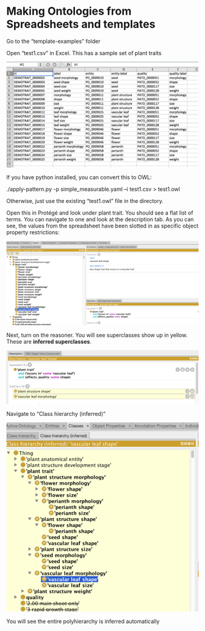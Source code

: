 Making Ontologies from Spreadsheets and templates
=================================================

Go to the “template-examples” folder

Open “test1.csv” in Excel. This has a sample set of plant traits

![](./media/image35.png)

If you have python installed, you can convert this to OWL:

./apply-pattern.py -p simple\_measurable.yaml –i test1.csv &gt; test1.owl

Otherwise, just use the existing “test1.owl” file in the directory.

Open this in Protégé and look under plant trait. You should see a flat list of terms. You can navigate to one and look at the description tab. As you can see, the values from the spreadsheet have been slotted in as specific object property restrictions:

![](./media/image36.png)

Next, turn on the reasoner. You will see superclasses show up in yellow. These are **inferred superclasses**.

![](./media/image37.png)

Navigate to “Class hierarchy (inferred)”

![](./media/image38.png)

You will see the entire polyhierarchy is inferred automatically
